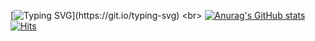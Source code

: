 [![Typing SVG](https://readme-typing-svg.demolab.com?font=Fira+Code&pause=1000&random=false&width=435&lines=Hi+there+I'm+Ayeong+%F0%9F%91%8B;Welcome+to+my+GitHub+!)](https://git.io/typing-svg)
<br>
[![Anurag's GitHub stats](https://github-readme-stats.vercel.app/api?username=ayeoong&show_icons=true&theme=neon)](https://github.com/anuraghazra/github-readme-stats)
<br>
[![Hits](https://hits.seeyoufarm.com/api/count/incr/badge.svg?url=https%3A%2F%2Fgithub.com%2Fayeoong%2Fayeoong&count_bg=%236E77FF&title_bg=%23555555&icon=&icon_color=%23E7E7E7&title=hits&edge_flat=false)](https://hits.seeyoufarm.com)
